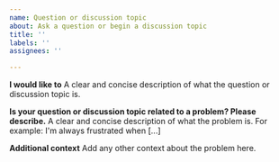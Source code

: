 ```yaml
---
name: Question or discussion topic
about: Ask a question or begin a discussion topic
title: ''
labels: ''
assignees: ''

---
```


**I would like to**
A clear and concise description of what the question or discussion topic is.

**Is your question or discussion topic related to a problem? Please describe.**
A clear and concise description of what the problem is. For example: I'm always frustrated when [...]

**Additional context**
Add any other context about the problem here.
